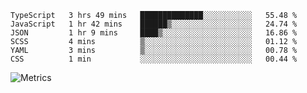 <!--START_SECTION:waka-->

```text
TypeScript   3 hrs 49 mins   ██████████████░░░░░░░░░░░   55.48 %
JavaScript   1 hr 42 mins    ██████▒░░░░░░░░░░░░░░░░░░   24.74 %
JSON         1 hr 9 mins     ████▒░░░░░░░░░░░░░░░░░░░░   16.86 %
SCSS         4 mins          ▒░░░░░░░░░░░░░░░░░░░░░░░░   01.12 %
YAML         3 mins          ▒░░░░░░░░░░░░░░░░░░░░░░░░   00.78 %
CSS          1 min           ░░░░░░░░░░░░░░░░░░░░░░░░░   00.44 %
```

<!--END_SECTION:waka-->

![Metrics](https://metrics.lecoq.io/TachibanaKimika?template=classic&base.activity=0&base.community=0&base.repositories=0&languages=1&isocalendar=1&isocalendar.duration=half-year&languages.limit=8&languages.sections=most-used&languages.colors=github&languages.threshold=0%25&languages.indepth=false&languages.recent.load=300&languages.recent.days=14&config.timezone=Asia%2FShanghai)

